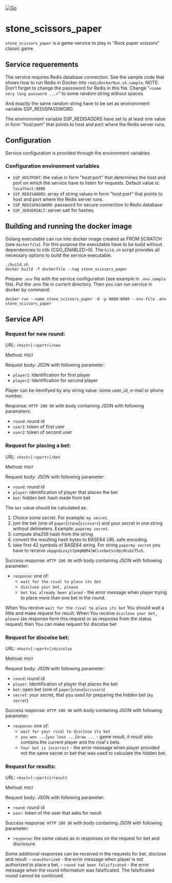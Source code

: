 [![Go](https://github.com/slytomcat/stone_scissors_paper/actions/workflows/go.yml/badge.svg)](https://github.com/slytomcat/stone_scissors_paper/actions/workflows/go.yml)

# stone_scissors_paper

`stone_scissors_paper` is a game-service to play in "Rock paper scissors" classic game.

## Service requerements

The service requires Redis database connection. See the sample code that shows how to run Redis in Docker into `redisDockerRun.sh.sample`. NOTE: Don't forget to change the passsword for Redis in this file. Change "`<some very long password ...>`" to some random string without spaces.

And exactly the same random string have to be set as environnment variable SSP_REDISPASSWORD.

The environnment variable SSP_REDISADDRS have set to at least one value in form "host:port" that points to host and port where the Redis server runs.

## Configuration

Service configuration is provided through the environment variables.

### Configuration environment variables

- `SSP_HOSTPORT`: the value in form "host:port" that determines the host and port on which the service have to listen for requests. Default value is: `localhost:8080`
- `SSP_REDISADDRS`: array of string values in form "host:port" that points to host and port where the Redis server runs.
- `SSP_REDISPASSWORD`: password for secure connection to Redis database
- `SSP_SERVERSALT`: server salt for hashes 

## Building and running the docker image

Golang executable can run into docker image created as FROM SCRATCH (see `dockerfile`). For this purpose the executable have to be build without dependencies to clib (CGO_ENABLED=0). The `bild.sh` script provides all necessary options to build the service executable.

    ./build.sh
    docker build -f dockerfile --tag stone_scissors_paper

Prepare `.env` file with the service configuration (see example in `.env.sample` file). Put the .env file in current directory.
Then you can run service in docker by command:

    docker run --name stone_scissors_paper -d -p 8080:8080 --env-file .env stone_scissors_paper

## Service API

### Request for new round:

URL: `<host>[:<port>]/new`

Method: `POST`

Request body: JSON with following parameter:

- `player1`: Identification for first player
- `player2`: Identification for second player 

Player can be itentifyed by any string value: some user_id, e-mail or phone number. 

Response: `HTTP 200 OK` with body containing JSON with following parameters:

- `round`: round id
- `user1`: token of first user
- `user2`: token of second user


### Request for placing a bet:

URL: `<host>[:<port>]/bet`

Method: `POST`

Request body: JSON with following parameter:

- `round`: round id
- `player`: Identification of player that places the bet
- `bet`: hidden bet: hash made from bet 

The `bet` value should be calculated as:
1. Choice some secret. For example: `my secret`.
2. join the bet (one of `paper`|`stone`|`scissors`) and your secret in one string without delimeters. Example: `papermy secret`.
3. compute sha256 hash from the string.
4. convert the resulting hash bytes to BASE64 URL safe encoding. 
5. take first 42 symbols of BASE64 string. For string `papermy secret` you have to receive `ukpgoQizajh7pHqNQM4lWCLxnbwtScUQLHhiQzT5u5`.

Success response: `HTTP 200 OK` with body containing JSON with following parameter: 

- `response`: one of: 
    - `wait for the rival to place its bet` 
    - `disclose your bet, please`
    - `bet has already been placed` - the error message when player trying to place more than one bet in the round.

When You receive `wait for the rival to place its bet` You should wait a little and make request for result. 
When You receive `disclose your bet, please` (as response form this request or as response from the status request) then You can make request for discolse bet

### Request for discolse bet:

URL: `<host>[:<port>]/discolse`

Method: `POST`

Request body: JSON with following parameter:

- `round`: round id
- `player`: Identification of player that places the bet
- `bet`: open bet (one of `paper`|`stone`|`scissors`) 
- `secret`: your secret, that you used for preparing the hidden bet (`my secret`)

Success response: `HTTP 200 OK` with body containing JSON with following parameter: 

- `response`: one of: 
    - `wait for your rival to disclose its bet` 
    - `you won ...`|`you lose ...`|`draw ...` - game result, it result also contains the current player and the rival's bets.
    - `Your bet is incorrect` - the error message when player provided not the same secret or bet that was used to calculate the hidden bet.
 


### Request for results:
URL: `<host>[:<port>]/result` 

Method: `POST`

Request body: JSON with following parameter:

- `round`: round id
- `user`: token of the user that asks for result

Success response: `HTTP 200 OK` with body containing JSON with following parameter: 

- `response`: the same values as in responses on the request for bet and disclosure.

Some additional responses can be received in the requests for bet, disclose and result:
    - `unauthorized` - the error message when player is not authorized to place a bet.
    - `round had been falsificated` - the error message when the round information was falsificated. The falsificated round cannot be continued. 




